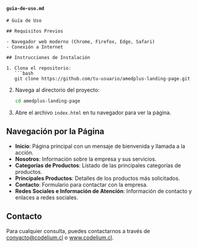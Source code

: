 #### `guia-de-uso.md`
```
# Guía de Uso

## Requisitos Previos

- Navegador web moderno (Chrome, Firefox, Edge, Safari)
- Conexión a Internet

## Instrucciones de Instalación

1. Clona el repositorio:
   ```bash
   git clone https://github.com/tu-usuario/amedplus-landing-page.git
   ```
2. Navega al directorio del proyecto:
   ```bash
   cd amedplus-landing-page
   ```
3. Abre el archivo `index.html` en tu navegador para ver la página.

## Navegación por la Página

- **Inicio**: Página principal con un mensaje de bienvenida y llamada a la acción.
- **Nosotros**: Información sobre la empresa y sus servicios.
- **Categorías de Productos**: Listado de las principales categorías de productos.
- **Principales Productos**: Detalles de los productos más solicitados.
- **Contacto**: Formulario para contactar con la empresa.
- **Redes Sociales e Información de Atención**: Información de contacto y enlaces a redes sociales.

## Contacto

Para cualquier consulta, puedes contactarnos a través de conyacto@codelium.cl o www.codelium.cl.
```
